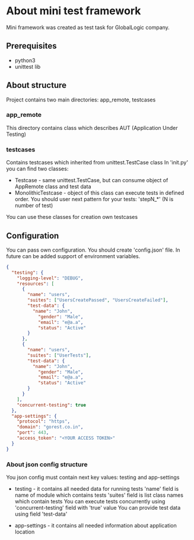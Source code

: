 # About mini test framework

Mini framework was created as test task for GlobalLogic company.

## Prerequisites

* python3
* unittest lib 

## About structure
Project contains two main directories: app_remote, testcases

### app_remote
This directory contains class which describes AUT (Application Under Testing)

### testcases
Contains testcases which inherited from unittest.TestCase class
In 'init.py' you can find two classes:
* Testcase - same unittest.TestCase, but can consume object of AppRemote class and test data
* MonolithicTestcase - object of this class can execute tests in defined order. You should user next pattern for your tests: 'stepN_*' (N is number of test)

You can use these classes for creation own testcases

## Configuration
You can pass own configuration. You should create 'config.json' file.
In future can be added support of environment variables.

```json
{
  "testing": {
    "logging-level": "DEBUG",
    "resources": [
      {
        "name": "users",
        "suites": ["UsersCreatePassed", "UsersCreateFailed"],
        "test-data": {
          "name": "John",
            "gender": "Male",
            "email": "e@a.a",
            "status": "Active"
        }
      },
      {
        "name": "users",
        "suites": ["UserTests"],
        "test-data": {
          "name": "John",
            "gender": "Male",
            "email": "e@a.a",
            "status": "Active"
        }
      }
    ],
    "concurrent-testing": true
  },
  "app-settings": {
    "protocol": "https",
    "domain": "gorest.co.in",
    "port": 443,
    "access_token": "<YOUR ACCESS TOKEN>"
  }
}
```

### About json config structure
You json config must contain next key values: testing and app-settings

* testing - it contains all needed data for running tests
'name' field is name of module which contains tests
'suites' field is list class names which contain tests
You can execute tests concurrently using 'concurrent-testing' field with 'true' value
You can provide test data using field 'test-data'

* app-settings - it contains all needed information about application location
